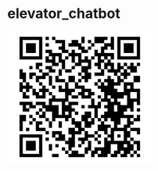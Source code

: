 # elevator_chatbot


![image](https://github.com/max36067/elevator_chatbot/blob/master/%E6%93%B7%E5%8F%96.PNG)
